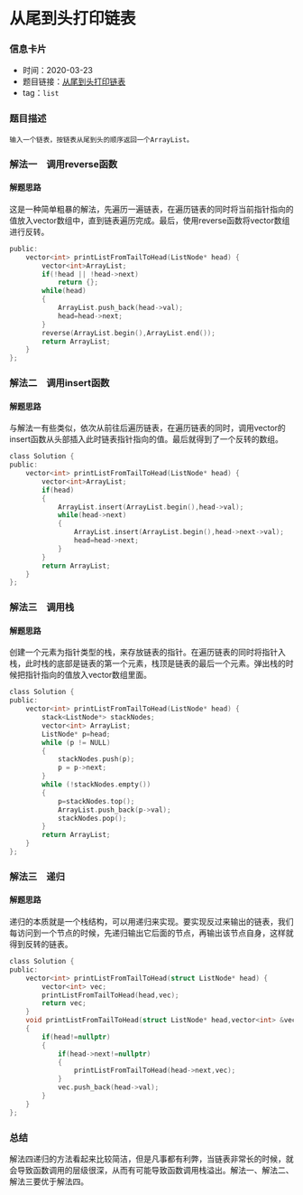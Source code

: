 # 从尾到头打印链表
### 信息卡片
- 时间：2020-03-23
- 题目链接：[从尾到头打印链表](https://www.nowcoder.com/practice/d0267f7f55b3412ba93bd35cfa8e8035?tpId=13&tqId=11156&tPage=1&rp=1&ru=/ta/coding-interviews&qru=/ta/coding-interviews/question-ranking)
- tag：`list`
### 题目描述
```
输入一个链表，按链表从尾到头的顺序返回一个ArrayList。
```
### 解法一　调用reverse函数
#### 解题思路
这是一种简单粗暴的解法，先遍历一遍链表，在遍历链表的同时将当前指针指向的值放入vector数组中，直到链表遍历完成。最后，使用reverse函数将vector数组进行反转。
```C
public:
    vector<int> printListFromTailToHead(ListNode* head) {
        vector<int>ArrayList;
        if(!head || !head->next)
            return {};
        while(head)
        {
            ArrayList.push_back(head->val);
            head=head->next;
        }
        reverse(ArrayList.begin(),ArrayList.end());
        return ArrayList;
    }
};
```


### 解法二　调用insert函数
#### 解题思路
与解法一有些类似，依次从前往后遍历链表，在遍历链表的同时，调用vector的insert函数从头部插入此时链表指针指向的值。最后就得到了一个反转的数组。
```C
class Solution {
public:
    vector<int> printListFromTailToHead(ListNode* head) {
        vector<int>ArrayList;
        if(head)
        {
            ArrayList.insert(ArrayList.begin(),head->val);
            while(head->next)
            {
                ArrayList.insert(ArrayList.begin(),head->next->val);
                head=head->next;
            }
        }
        return ArrayList;
    }
};
```

### 解法三　调用栈
#### 解题思路
创建一个元素为指针类型的栈，来存放链表的指针。在遍历链表的同时将指针入栈，此时栈的底部是链表的第一个元素，栈顶是链表的最后一个元素。弹出栈的时候把指针指向的值放入vector数组里面。
```C
class Solution {
public:
    vector<int> printListFromTailToHead(ListNode* head) {
        stack<ListNode*> stackNodes;
        vector<int> ArrayList;
        ListNode* p=head;
        while (p != NULL)
        {
            stackNodes.push(p);
            p = p->next;
        }
        while (!stackNodes.empty())
        {
            p=stackNodes.top();
            ArrayList.push_back(p->val);
            stackNodes.pop();
        }
        return ArrayList;
    }
};
```


### 解法三　递归
#### 解题思路
递归的本质就是一个栈结构，可以用递归来实现。要实现反过来输出的链表，我们每访问到一个节点的时候，先递归输出它后面的节点，再输出该节点自身，这样就得到反转的链表。
```C
class Solution {
public:
    vector<int> printListFromTailToHead(struct ListNode* head) {
        vector<int> vec;
        printListFromTailToHead(head,vec);
        return vec;
    }
    void printListFromTailToHead(struct ListNode* head,vector<int> &vec)
    {
        if(head!=nullptr)
        {
            if(head->next!=nullptr)
            {
                printListFromTailToHead(head->next,vec);
            }
            vec.push_back(head->val);
        }
    }
};
```

### 总结

解法四递归的方法看起来比较简洁，但是凡事都有利弊，当链表非常长的时候，就会导致函数调用的层级很深，从而有可能导致函数调用栈溢出。解法一、解法二、解法三要优于解法四。
